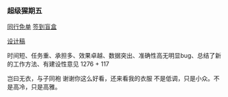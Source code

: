 

### 超级猩期五

[同行免单](https://supermonkey.feishu.cn/docx/W49rdkhCWoBrVTxkGldcRC4fnOh)
[签到盲盒](https://supermonkey.feishu.cn/docx/AIgcdCSdyoPnv5xMRjIcloNrnOg)

[设计稿](https://www.figma.com/file/0SZ5kaJhq8cGffCYn9C1FC/%E5%B0%8F%E7%A8%8B%E5%BA%8F3.0?node-id=5929%3A32752&t=50jBlQAqKSDZWsA8-0)



时间短、任务重、承担多、效果卓越、数据突出、准确性高无明显bug、总结了新的工作方法、有建设性意见
1276 + 117 



岂曰无衣，与子同袍
谢谢你这么好看，还来看我的衣服
不是低调，只是小众。不是高冷，只是高雅。